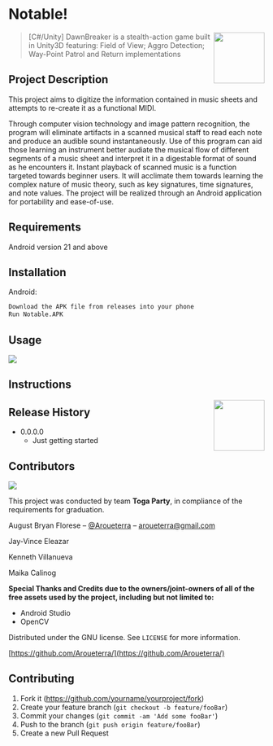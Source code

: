 # Notable!

                                                 
<img align="right" width="100" height="100" src='./Images/iconfinder_Invisible_728947.png'>

> [C#/Unity] DawnBreaker is a stealth-action game built in Unity3D featuring: Field of View; Aggro Detection;  Way-Point Patrol and Return implementations

## Project Description

  This project aims to digitize the information contained in music sheets and attempts to re-create it as a functional MIDI. 
  
  Through computer vision technology and image pattern recognition, the program will eliminate artifacts in a scanned musical staff to read each note and produce an audible sound instantaneously. 
  Use of this program can aid those learning an instrument better audiate the musical flow of different segments of a music sheet and interpret it in a digestable format of sound as he encounters it.
  Instant playback of scanned music is a function targeted towards beginner users. It will acclimate them towards learning the complex nature of music theory, such as key signatures, time signatures, and note values.
  The project will be realized through an Android application for portability and ease-of-use. 

## Requirements

Android version 21 and above

## Installation

Android:

```sh
Download the APK file from releases into your phone
Run Notable.APK
```

## Usage

<img src='./Images/asd.png'>



## Instructions
<img align="right" width="100" height="100" src='./Images/iconfinder_game_512535.png'>



## Release History


* 0.0.0.0
    * Just getting started


## Contributors

<img src='./Images/75439372_727171974452129_6547258990814822400_n.png'>

This project was conducted by team **Toga Party**, in compliance of the requirements for graduation.

August Bryan Florese – [@Aroueterra](https://www.facebook.com/Aroueterra) – aroueterra@gmail.com

Jay-Vince Eleazar

Kenneth Villanueva

Maika Calinog

**Special Thanks and Credits due to the owners/joint-owners of all of the free assets used by the project, including but not limited to:**
- Android Studio
- OpenCV

Distributed under the GNU license. See ``LICENSE`` for more information.

[https://github.com/Aroueterra/](https://github.com/Aroueterra/)

## Contributing

1. Fork it (<https://github.com/yourname/yourproject/fork>)
2. Create your feature branch (`git checkout -b feature/fooBar`)
3. Commit your changes (`git commit -am 'Add some fooBar'`)
4. Push to the branch (`git push origin feature/fooBar`)
5. Create a new Pull Request

<!-- Markdown link & img dfn's -->
[npm-image]: https://img.shields.io/npm/v/datadog-metrics.svg?style=flat-square
[npm-url]: https://npmjs.org/package/datadog-metrics
[npm-downloads]: https://img.shields.io/npm/dm/datadog-metrics.svg?style=flat-square
[travis-image]: https://img.shields.io/travis/dbader/node-datadog-metrics/master.svg?style=flat-square
[travis-url]: https://travis-ci.org/dbader/node-datadog-metrics
[wiki]: https://github.com/Arouetera/Dawn-breaker/wiki
